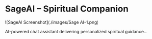 # SageAI – Spiritual Companion

![SageAI Screenshot](./images/Sage AI-1.png)

AI-powered chat assistant delivering personalized spiritual guidance...
